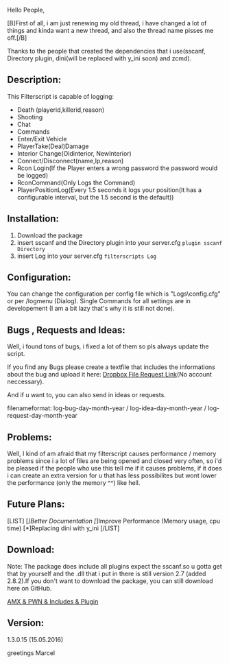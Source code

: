 Hello People,

[B]First of all, i am just renewing my old thread, i have changed a lot of things and kinda want a new thread, and also the thread name pisses me off.[/B]

Thanks to the people that created the dependencies that i use(sscanf, Directory plugin, 
dini(will be replaced with y_ini soon) and zcmd).

## Description:

This Filterscript is capable of logging:

- Death (playerid,killerid,reason)
- Shooting
- Chat
- Commands
- Enter/Exit Vehicle
- PlayerTake(Deal)Damage
- Interior Change(Oldinterior, NewInterior)
- Connect/Disconnect(name,Ip,reason)
- Rcon Login(If the Player enters a wrong password the password would be logged)
- RconCommand(Only Logs the Command)
- PlayerPositionLog(Every 1.5 seconds it logs your position(It has a configurable interval, but the 1.5 second is the default))

## Installation:

1. Download the package
2. insert sscanf and the Directory plugin into your server.cfg `plugin sscanf Directory`
3. insert Log into your server.cfg `filterscripts Log`

## Configuration:

You can change the configuration per config file which is "Logs\config.cfg" or per /logmenu (Dialog).
Single Commands for all settings are in developement (I am a bit lazy that's why it is still not done).

## Bugs , Requests and Ideas:

Well, i found tons of bugs, i fixed a lot of them so pls always update the script.

If you find any Bugs please create a textfile that includes the informations about the bug and upload it here: [Dropbox File Request Link](https://www.dropbox.com/request/9RriFzieyZ5uyTkTKNXF)(No account neccessary).

And if u want to, you can also send in ideas or requests.

filenameformat: log-bug-day-month-year / log-idea-day-month-year / log-request-day-month-year

## Problems:

Well, I kind of am afraid that my filterscript causes performance / memory problems since i a lot of files are being opened and closed very often, so i'd be pleased if the people who use this tell me if it causes problems, if it does i can create an extra version for u that has less possibilites but wont lower the performance (only the memory ^^) like hell.

## Future Plans:
[LIST]
[*]Better Documentation
[*]Improve Performance (Memory usage, cpu time)
[*]Replacing dini with y_ini
[/LIST]

## Download:

Note: The package does include all plugins expect the sscanf.so u gotta get that by yourself and the .dll that i put in there is still version 2.7 (added 2.8.2).If you don't want to download the package, you can still download here on GitHub.

[AMX & PWN & Includes & Plugin](https://dl.dropboxusercontent.com/u/89362253/Log.zip)

## Version:
1.3.0.15 (15.05.2016)

greetings Marcel
